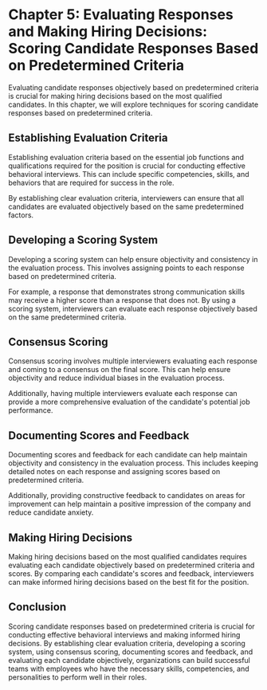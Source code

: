 Chapter 5: Evaluating Responses and Making Hiring Decisions: Scoring Candidate Responses Based on Predetermined Criteria
========================================================================================================================

Evaluating candidate responses objectively based on predetermined criteria is crucial for making hiring decisions based on the most qualified candidates. In this chapter, we will explore techniques for scoring candidate responses based on predetermined criteria.

Establishing Evaluation Criteria
--------------------------------

Establishing evaluation criteria based on the essential job functions and qualifications required for the position is crucial for conducting effective behavioral interviews. This can include specific competencies, skills, and behaviors that are required for success in the role.

By establishing clear evaluation criteria, interviewers can ensure that all candidates are evaluated objectively based on the same predetermined factors.

Developing a Scoring System
---------------------------

Developing a scoring system can help ensure objectivity and consistency in the evaluation process. This involves assigning points to each response based on predetermined criteria.

For example, a response that demonstrates strong communication skills may receive a higher score than a response that does not. By using a scoring system, interviewers can evaluate each response objectively based on the same predetermined criteria.

Consensus Scoring
-----------------

Consensus scoring involves multiple interviewers evaluating each response and coming to a consensus on the final score. This can help ensure objectivity and reduce individual biases in the evaluation process.

Additionally, having multiple interviewers evaluate each response can provide a more comprehensive evaluation of the candidate's potential job performance.

Documenting Scores and Feedback
-------------------------------

Documenting scores and feedback for each candidate can help maintain objectivity and consistency in the evaluation process. This includes keeping detailed notes on each response and assigning scores based on predetermined criteria.

Additionally, providing constructive feedback to candidates on areas for improvement can help maintain a positive impression of the company and reduce candidate anxiety.

Making Hiring Decisions
-----------------------

Making hiring decisions based on the most qualified candidates requires evaluating each candidate objectively based on predetermined criteria and scores. By comparing each candidate's scores and feedback, interviewers can make informed hiring decisions based on the best fit for the position.

Conclusion
----------

Scoring candidate responses based on predetermined criteria is crucial for conducting effective behavioral interviews and making informed hiring decisions. By establishing clear evaluation criteria, developing a scoring system, using consensus scoring, documenting scores and feedback, and evaluating each candidate objectively, organizations can build successful teams with employees who have the necessary skills, competencies, and personalities to perform well in their roles.
